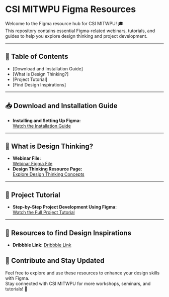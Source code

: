 # CSI MITWPU Figma Resources  
Welcome to the Figma resource hub for CSI MITWPU! 🎓  
This repository contains essential Figma-related webinars, tutorials, and guides to help you explore design thinking and project development.

---

## 📑 Table of Contents  
- [Download and Installation Guide] 
- [What is Design Thinking?]
- [Project Tutorial]
- [Find Design Inspirations]

---

## 📥 Download and Installation Guide  
- **Installing and Setting Up Figma:**  
  [Watch the Installation Guide](https://youtu.be/ftR10Q2fgHk?si=otla4FlL4qGPuSWG)

---

## 🧠 What is Design Thinking?  
- **Webinar File:**  
  [Webinar Figma File](https://www.figma.com/design/7jsA1OEr9ajOusgS54vvEW/Figma%3A-Zero-to-One?node-id=0-1&t=QudNlWyyKJBmfqNQ-1/)  
- **Design Thinking Resource Page:**  
  [Explore Design Thinking Concepts](https://www.figma.com/resource-library/what-is-design-thinking/)

---

## 🎥 Project Tutorial  
- **Step-by-Step Project Development Using Figma:**  
  [Watch the Full Project Tutorial](https://youtu.be/HZuk6Wkx_Eg?si=6fv1bf9iejjMgWVk)

---
## 🎨 Resources to find Design Inspirations
- **Dribbble Link:**
  [Dribbble Link](https://dribbble.com/)

## 🤝 Contribute and Stay Updated  
Feel free to explore and use these resources to enhance your design skills with Figma.  
Stay connected with CSI MITWPU for more workshops, seminars, and tutorials! 🎉
